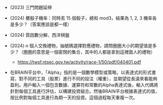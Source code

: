 
* (2023) 三門問題延伸
* (2024) 擲骰子機率：同時丟 15 個骰子，總和 mod3，結果為 1, 2, 3 機率各是多少？（答案應該是都一樣）
* (2024) 質因數分解、西洋棋盤
* (2024) n 個人交換禮物，抽號碼選擇對應禮物，請問圈圈大小的期望值是多少？（圈圈的意思是一個密閉的集合，其中的人都是拿到這裡面人的禮物）
	* https://twsf.ntsec.gov.tw/activity/race-1/50/pdf/040401.pdf


* 在BRAIN平台中，「Alpha」指的是一個數學模型或策略，以表達式的形式書寫，對不同的工具（股票）進行不同的投注（權重），並期望從長遠來看能夠盈利。用戶輸入一個包含數據、運算符和常數的Alpha表達式後，輸入代碼將針對每個工具進行評估，以構建投資組合。然後BRAIN平台根據表達式的值，按比例對每個工具進行為期一天的投資。這個過程每天重複一次。
